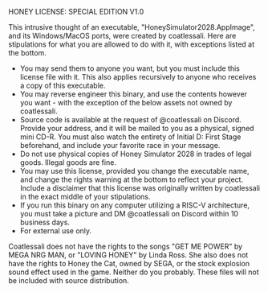 HONEY LICENSE: SPECIAL EDITION V1.0

This intrusive thought of an executable, "HoneySimulator2028.AppImage", and its Windows/MacOS ports, were created by coatlessali. Here are stipulations for what you are allowed to do with it, with exceptions listed at the bottom.

- You may send them to anyone you want, but you must include this license file with it. This also applies recursively to anyone who receives a copy of this executable.
- You may reverse engineer this binary, and use the contents however you want - with the exception of the below assets not owned by coatlessali. 
- Source code is available at the request of @coatlessali on Discord. Provide your address, and it will be mailed to you as a physical, signed mini CD-R. You must also watch the entirety of Initial D: First Stage beforehand, and include your favorite race in your message.
- Do not use physical copies of Honey Simulator 2028 in trades of legal goods. Illegal goods are fine.
- You may use this license, provided you change the executable name, and change the rights warning at the bottom to reflect your project. Include a disclaimer that this license was originally written by coatlessali in the exact middle of your stipulations.
- If you run this binary on any computer utilizing a RISC-V architecture, you must take a picture and DM @coatlessali on Discord within 10 business days.
- For external use only.

Coatlessali does not have the rights to the songs "GET ME POWER" by MEGA NRG MAN, or "LOVING HONEY" by Linda Ross. She also does not have the rights to Honey the Cat, owned by SEGA, or the stock explosion sound effect used in the game. Neither do you probably. These files will not be included with source distribution.